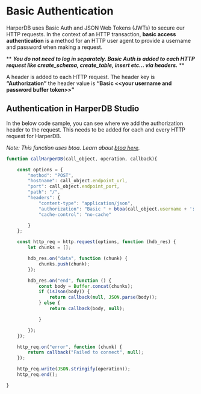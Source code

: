 # Basic Authentication

HarperDB uses Basic Auth and JSON Web Tokens (JWTs) to secure our HTTP requests. In the context of an HTTP transaction, **basic access authentication** is a method for an HTTP user agent to provide a username and password when making a request.

\*\* _**You do not need to log in separately. Basic Auth is added to each HTTP request like create\_schema, create\_table, insert etc… via headers.**_ \*\*

A header is added to each HTTP request. The header key is **“Authorization”** the header value is **“Basic <\<your username and password buffer token>>”**

## Authentication in HarperDB Studio

In the below code sample, you can see where we add the authorization header to the request. This needs to be added for each and every HTTP request for HarperDB.

_Note: This function uses btoa. Learn about_ [_btoa here_](https://developer.mozilla.org/en-US/docs/Web/API/btoa)_._

```javascript
function callHarperDB(call_object, operation, callback){

    const options = {
        "method": "POST",
        "hostname": call_object.endpoint_url,
        "port": call_object.endpoint_port,
        "path": "/",
        "headers": {
            "content-type": "application/json",
            "authorization": "Basic " + btoa(call_object.username + ':' + call_object.password),
            "cache-control": "no-cache"

        }
    };

    const http_req = http.request(options, function (hdb_res) {
        let chunks = [];

        hdb_res.on("data", function (chunk) {
            chunks.push(chunk);
        });

        hdb_res.on("end", function () {
            const body = Buffer.concat(chunks);
            if (isJson(body)) {
                return callback(null, JSON.parse(body));
            } else {
                return callback(body, null);

            }

        });
    });

    http_req.on("error", function (chunk) {
        return callback("Failed to connect", null);
    });

    http_req.write(JSON.stringify(operation));
    http_req.end();

}
```
